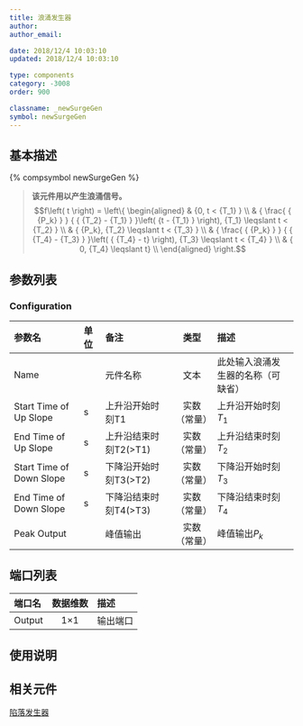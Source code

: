 ```yaml
---
title: 浪涌发生器
author: 
author_email:

date: 2018/12/4 10:03:10
updated: 2018/12/4 10:03:10

type: components
category: -3008
order: 900

classname: _newSurgeGen
symbol: newSurgeGen
---
```

## 基本描述
{% compsymbol newSurgeGen %}

> **该元件用以产生浪涌信号。** 
> $$f\left( t \right) = \left\{ \begin{aligned}
> & {0, t < {T_1} } \\
> & { \frac{ { {P_k} } } { { {T_2} - {T_1} } }\left( {t - {T_1} } \right), {T_1} \leqslant t < {T_2} } \\
> & { {P_k}, {T_2} \leqslant t < {T_3} } \\
> & { \frac{ { {P_k} } } { { {T_4} - {T_3} } }\left( { {T_4} - t} \right), {T_3} \leqslant t < {T_4} } \\
> & { 0, {T_4} \leqslant t} \\ 
> \end{aligned} \right.$$ 

## 参数列表
### Configuration
| 参数名 | 单位 | 备注 | 类型 | 描述 |
| :--- | :--- | :--- | :--: | :--- |
| Name |  | 元件名称 | 文本 | 此处输入浪涌发生器的名称（可缺省） |
| Start Time of Up Slope | s | 上升沿开始时刻T1 | 实数（常量） | 上升沿开始时刻$T_1$  |
| End Time of Up Slope | s | 上升沿结束时刻T2(>T1) | 实数（常量） | 上升沿结束时刻$T_2$ |
| Start Time of Down Slope | s | 下降沿开始时刻T3(>T2) | 实数（常量） | 下降沿开始时刻$T_3$ |
| End Time of Down Slope | s | 下降沿结束时刻T4(>T3) | 实数（常量） | 下降沿结束时刻$T_4$ |
| Peak Output |  | 峰值输出 | 实数（常量） | 峰值输出$P_k$ |

 
## 端口列表

| 端口名 | 数据维数 | 描述 |
| :--- | :--:  | :--- |
| Output | 1×1 |输出端口 |
 
## 使用说明



## 相关元件

[陷落发生器](comp_newDropGen.html)
